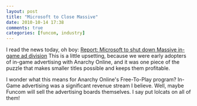 ```yaml
---
layout: post
title: "Microsoft to Close Massive"
date: 2010-10-14 17:38
comments: true
categories: [funcom, industry]
---
```


I read the news today, oh boy:
[Report: Microsoft to shut down Massive in-game ad division](http://news.bigdownload.com/2010/10/08/report-microsoft-to-shut-down-massive-in-game-ad-division/)
This is a little upsetting, because we were early adopters of in-game
advertising with Anarchy Online, and it was one piece of the puzzle that makes
smaller titles possible and keeps them profitable.

<!-- more -->
I wonder what this means for Anarchy Online's Free-To-Play program? In-Game
advertising was a significant revenue stream I believe. Well, maybe Funcom will
sell the advertising boards themselves. I say put lolcats on all of them!

